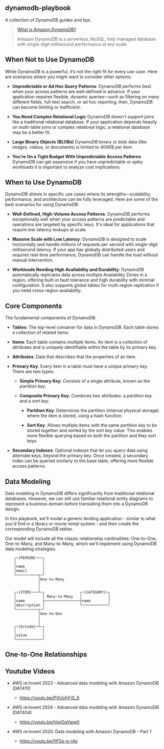 ## dynamodb-playbook  
A collection of DynamoDB guides and tips.

> [What is Amazon DynamoDB?](https://docs.aws.amazon.com/amazondynamodb/latest/developerguide/Introduction.html)
>
> Amazon DynamoDB is a serverless, NoSQL, fully managed database with single-digit millisecond performance at any scale.

## When Not to Use DynamoDB

While DynamoDB is a powerful, it’s not the right fit for every use case. Here are scenarios where you might want to consider other options:

- **Unpredictable or Ad Hoc Query Patterns**: DynamoDB performs best when your access patterns are well-defined in advance. If your application requires flexible, dynamic queries—such as filtering on many different fields, full-text search, or ad hoc reporting; then, DynamoDB can become limiting or inefficient.

- **You Need Complex Relational Logic**
DynamoDB doesn't support joins like a traditional relational database. If your application depends heavily on multi-table joins or complex relational logic, a relational database may be a better fit.

- **Large Binary Objects (BLOBs)**
DynamoDB binary or blob data (like images, videos, or documents) is limited to 400KB per item.

- **You’re On a Tight Budget With Unpredictable Access Patterns**
DynamoDB can get expensive if you have unpredictable or spiky workloads it is important to analyze cost implications.

## When to Use DynamoDB

DynamoDB shines in specific use cases where its strengths—scalability, performance, and architecture can be fully leveraged. Here are some of the best scenarios for using DynamoDB:

- **Well-Defined, High-Volume Access Patterns**: DynamoDB performs exceptionally well when your access patterns are predictable and operations are targeted by specific keys. It's ideal for applications that require low-latency lookups at scale.

- **Massive Scale with Low Latency**: DynamoDB is designed to scale horizontally and handle millions of requests per second with single-digit millisecond latency. If your app has globally distributed users and requires real-time performance, DynamoDB can handle the load without manual intervention.

- **Workloads Needing High Availability and Durability**: DynamoDB automatically replicates data across multiple Availability Zones in a region, offering built-in fault tolerance and high durability with minimal configuration. It also supports global tables for multi-region replication if you need cross-region availability.

## Core Components

The fundamental components of DynamoDB:

- **Tables**: The top-level container for data in DynamoDB. Each table stores a collection of related items.

- **Items**: Each table contains multiple items. An item is a collection of attributes and is uniquely identifiable within the table by its primary key.

- **Attributes**: Data that describes that the properties of an item.

- **Primary Key**: Every item in a table must have a unique primary key. There are two types:
  
  - **Simple Primary Key**: Consists of a single attribute, known as the *partition key*.
  
  - **Composite Primary Key**: Combines two attributes: a *partition key* and a *sort key*.

    - **Partition Key**: Determines the partition (internal physical storage) where the item is stored, using a hash function.
    
    - **Sort Key**: Allows multiple items with the same partition key to be stored together and sorted by the sort key value. This enables more flexible querying based on both the partition and they sort keys.

- **Secondary Indexes**: Optional indexes that let you query data using alternate keys, beyond the primary key. Once created, a secondary index can be queried similarly to the base table, offering more flexible access patterns.

## Data Modeling

Data modeling in DynamoDB differs significantly from traditional relational databases. However, we can still use familiar relational entity diagrams to represent a business domain before translating them into a DynamoDB design.

In this playbook, we'll model a generic lending application - similar to what you'd find in a library or movie rental system - and then create the corresponding DynamoDB tables.

Our model will include all the classic relationship cardinalities: One-to-One, One-to-Many, and Many-to-Many, which we'll implement using DynamoDB data modeling strategies.


```
    ┌─|PERSON|───┐
    │            │
    │name        │
    │email       │
    └──────────┬─┘
               │One-to-Many
               │
               │
    ┌─|ITEM|───┴─┐                ┌─|CATEGORY|─┐   
    │            │ Many-to-Many   │            │
    │name        ├────────────────┤name        │
    │description │                └────────────┘
    └──────────┬─┘                    
               │One-to-One
               │
               │
    ┌─|QrCode|─┴─┐
    │            │
    │value       │
    └────────────┘
```

## One-to-One Relationships


## Youtube Videos

- AWS re:Invent 2023 - Advanced data modeling with Amazon DynamoDB (DAT410)
    - https://youtu.be/PVUofrFiS_A

- AWS re:Invent 2024 - Advanced data modeling with Amazon DynamoDB (DAT404)
    - https://youtu.be/hjqrDqVaiw0

- AWS re:Invent 2020: Data modeling with Amazon DynamoDB – Part 1
    - https://youtu.be/fiP2e-g-r4g